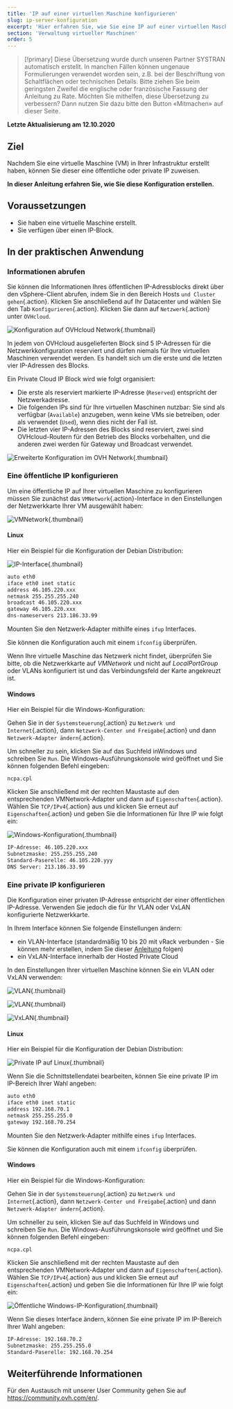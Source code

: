 ```yaml
---
title: 'IP auf einer virtuellen Maschine konfigurieren'
slug: ip-server-konfiguration
excerpt: 'Hier erfahren Sie, wie Sie eine IP auf einer virtuellen Maschine konfigurieren'
section: 'Verwaltung virtueller Maschinen'
order: 5
---
```


> [!primary]
> Diese Übersetzung wurde durch unseren Partner SYSTRAN automatisch erstellt. In manchen Fällen können ungenaue Formulierungen verwendet worden sein, z.B. bei der Beschriftung von Schaltflächen oder technischen Details. Bitte ziehen Sie beim geringsten Zweifel die englische oder französische Fassung der Anleitung zu Rate. Möchten Sie mithelfen, diese Übersetzung zu verbessern? Dann nutzen Sie dazu bitte den Button «Mitmachen» auf dieser Seite.
>

**Letzte Aktualisierung am 12.10.2020**

## Ziel

Nachdem Sie eine virtuelle Maschine (VM) in Ihrer Infrastruktur erstellt haben, können Sie dieser eine öffentliche oder private IP zuweisen.

**In dieser Anleitung erfahren Sie, wie Sie diese Konfiguration erstellen.**

## Voraussetzungen

- Sie haben eine virtuelle Maschine erstellt.
- Sie verfügen über einen IP-Block.

## In der praktischen Anwendung

### Informationen abrufen

Sie können die Informationen Ihres öffentlichen IP-Adressblocks direkt über den vSphere-Client abrufen, indem Sie in den Bereich Hosts `und Cluster gehen`{.action}. Klicken Sie anschließend auf Ihr Datacenter und wählen Sie den Tab `Konfigurieren`{.action}. Klicken Sie dann auf `Netzwerk`{.action} unter `OVHcloud`.

![Konfiguration auf OVHcloud Network](images/01config_ip_ovh_network.png){.thumbnail}

In jedem von OVHcloud ausgelieferten Block sind 5 IP-Adressen für die Netzwerkkonfiguration reserviert und dürfen niemals für Ihre virtuellen Maschinen verwendet werden. Es handelt sich um die erste und die letzten vier IP-Adressen des Blocks.

Ein Private Cloud IP Block wird wie folgt organisiert:

- Die erste als reserviert markierte IP-Adresse (`Reserved`) entspricht der Netzwerkadresse.
- Die folgenden IPs sind für Ihre virtuellen Maschinen nutzbar: Sie sind als verfügbar (`Available`) anzugeben, wenn keine VMs sie betreiben, oder als verwendet (`Used`), wenn dies nicht der Fall ist.
- Die letzten vier IP-Adressen des Blocks sind reserviert, zwei sind OVHcloud-Routern für den Betrieb des Blocks vorbehalten, und die anderen zwei werden für Gateway und Broadcast verwendet.

![Erweiterte Konfiguration im OVH Network](images/02config_ip_ovh_network_advanced.png){.thumbnail}

### Eine öffentliche IP konfigurieren

Um eine öffentliche IP auf Ihrer virtuellen Maschine zu konfigurieren müssen Sie zunächst das `VMNetwork`{.action}-Interface in den Einstellungen der Netzwerkkarte Ihrer VM ausgewählt haben:

![VMNetwork](images/03vmnetwork.png){.thumbnail}

#### Linux

Hier ein Beispiel für die Konfiguration der Debian Distribution:

![IP-Interface](images/config_ip_interfaces.jpg){.thumbnail}

```sh
auto eth0
iface eth0 inet static
address 46.105.220.xxx
netmask 255.255.255.240
broadcast 46.105.220.xxx
gateway 46.105.220.xxx
dns-nameservers 213.186.33.99
```

Mounten Sie den Netzwerk-Adapter mithilfe eines `ifup` Interfaces.

Sie können die Konfiguration auch mit einem `ifconfig` überprüfen.

Wenn Ihre virtuelle Maschine das Netzwerk nicht findet, überprüfen Sie bitte, ob die Netzwerkkarte auf *VMNetwork* und nicht auf *LocalPortGroup* oder VLANs konfiguriert ist und das Verbindungsfeld der Karte angekreuzt ist.

#### Windows

Hier ein Beispiel für die Windows-Konfiguration:

Gehen Sie in der `Systemsteuerung`{.action} zu `Netzwerk und Internet`{.action}, dann `Netzwerk-Center und Freigabe`{.action} und dann `Netzwerk-Adapter ändern`{.action}.

Um schneller zu sein, klicken Sie auf das Suchfeld inWindows und schreiben Sie `Run`. Die Windows-Ausführungskonsole wird geöffnet und Sie können folgenden Befehl eingeben:

```shell
ncpa.cpl
```

Klicken Sie anschließend mit der rechten Maustaste auf den entsprechenden VMNetwork-Adapter und dann auf `Eigenschaften`{.action}. Wählen Sie  `TCP/IPv4`{.action} aus und klicken Sie erneut auf `Eigenschaften`{.action} und geben Sie die Informationen für Ihre IP wie folgt ein:

![Windows-Konfiguration](images/config_ip_windows.jpg){.thumbnail}

```sh
IP-Adresse: 46.105.220.xxx
Subnetzmaske: 255.255.255.240
Standard-Paserelle: 46.105.220.yyy
DNS Server: 213.186.33.99
```

### Eine private IP konfigurieren

Die Konfiguration einer privaten IP-Adresse entspricht der einer öffentlichen IP-Adresse. Verwenden Sie jedoch die für Ihr VLAN oder VxLAN konfigurierte Netzwerkkarte.

In Ihrem Interface können Sie folgende Einstellungen ändern:

- ein VLAN-Interface (standardmäßig 10 bis 20 mit vRack verbunden - Sie können mehr erstellen, indem Sie dieser [Anleitung](../vxlan-erstellung/) folgen)
- ein VxLAN-Interface innerhalb der Hosted Private Cloud

In den Einstellungen Ihrer virtuellen Maschine können Sie ein VLAN oder VxLAN verwenden:

![VLAN](images/04vlanBis.png){.thumbnail}

![VLAN](images/05vlan.png){.thumbnail}

![VxLAN](images/06vxlan.png){.thumbnail}

#### Linux

Hier ein Beispiel für die Konfiguration der Debian Distribution:

![Private IP auf Linux](images/linux_private.PNG){.thumbnail}

Wenn Sie die Schnittstellendatei bearbeiten, können Sie eine private IP im IP-Bereich Ihrer Wahl angeben:

```sh
auto eth0
iface eth0 inet static
address 192.168.70.1
netmask 255.255.255.0
gateway 192.168.70.254
```

Mounten Sie den Netzwerk-Adapter mithilfe eines `ifup` Interfaces.

Sie können die Konfiguration auch mit einem `ifconfig` überprüfen.

#### Windows

Hier ein Beispiel für die Windows-Konfiguration:

Gehen Sie in der `Systemsteuerung`{.action} zu `Netzwerk und Internet`{.action}, dann `Netzwerk-Center und Freigabe`{.action} und dann `Netzwerk-Adapter ändern`{.action}.

Um schneller zu sein, klicken Sie auf das Suchfeld in Windows und schreiben Sie `Run`. Die Windows-Ausführungskonsole wird geöffnet und Sie können folgenden Befehl eingeben:

```shell
ncpa.cpl
```

Klicken Sie anschließend mit der rechten Maustaste auf den entsprechenden VMNetwork-Adapter und dann auf `Eigenschaften`{.action}. Wählen Sie  `TCP/IPv4`{.action} aus und klicken Sie erneut auf `Eigenschaften`{.action} und geben Sie die Informationen für Ihre IP wie folgt ein:

![Öffentliche Windows-IP-Konfiguration](images/windows_private.PNG){.thumbnail}

Wenn Sie dieses Interface ändern, können Sie eine private IP im IP-Bereich Ihrer Wahl angeben:

```sh
IP-Adresse: 192.168.70.2
Subnetzmaske: 255.255.255.0
Standard-Paserelle: 192.168.70.254
```


## Weiterführende Informationen

Für den Austausch mit unserer User Community gehen Sie auf <https://community.ovh.com/en/>.
